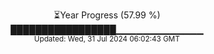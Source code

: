 <p align="center">
⏳Year Progress (57.99 %)<br>
█████████████████▁▁▁▁▁▁▁▁▁▁▁▁▁ <br>
<sub>Updated: Wed, 31 Jul 2024 06:02:43 GMT</sub>
</p>

